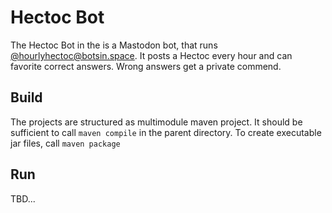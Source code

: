 # Hectoc Bot

The Hectoc Bot in the is a Mastodon bot, that runs [@hourlyhectoc@botsin.space](https://botsin.space/@hourlyhectoc).
It posts a Hectoc every hour and can favorite correct answers. Wrong answers get a private commend.

## Build

The projects are structured as multimodule maven project.
It should be sufficient to call `maven compile` in the parent directory.
To create executable jar files, call `maven package`

## Run
TBD...